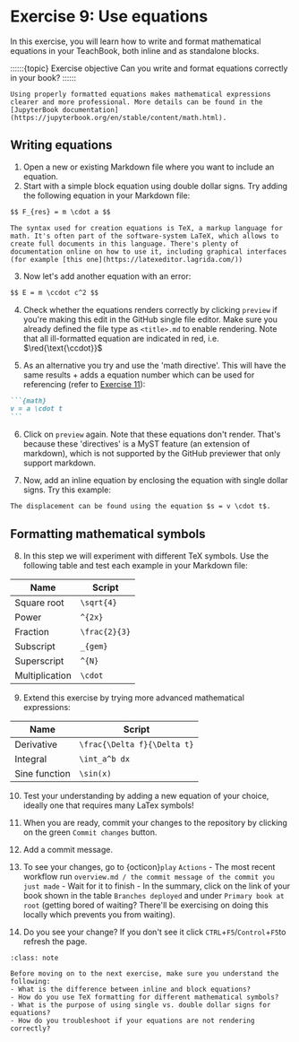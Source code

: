 # Exercise 9: Use equations

In this exercise, you will learn how to write and format mathematical equations in your TeachBook, both inline and as standalone blocks.

::::::{topic} Exercise objective
Can you write and format equations correctly in your book?
::::::

```{tip}
Using properly formatted equations makes mathematical expressions clearer and more professional. More details can be found in the [JupyterBook documentation](https://jupyterbook.org/en/stable/content/math.html).
```

## Writing equations

1. Open a new or existing Markdown file where you want to include an equation.
2. Start with a simple block equation using double dollar signs. Try adding the following equation in your Markdown file:

```md
$$ F_{res} = m \cdot a $$ 
```

```{tip}
The syntax used for creation equations is TeX, a markup language for math. It's often part of the software-system LaTeX, which allows to create full documents in this language. There's plenty of documentation online on how to use it, including graphical interfaces (for example [this one](https://latexeditor.lagrida.com/))
```

3. Now let's add another equation with an error:

```md
$$ E = m \ccdot c^2 $$
```

4. Check whether the equations renders correctly by clicking `preview` if you're making this edit in the GitHub single file editor. Make sure you already defined the file type as `<title>.md` to enable rendering. Note that all ill-formatted equation are indicated in red, i.e. $\red{\text{\ccdot}}$

5. As an alternative you try and use the 'math directive'. This will have the same results + adds a equation number which can be used for referencing (refer to [Exercise 11](011.md)):

````md
```{math}
v = a \cdot t
```
````

6. Click on `preview` again. Note that these equations don't render. That's because these 'directives' is a MyST feature (an extension of markdown), which is not supported by the GitHub previewer that only support markdown.

7. Now, add an inline equation by enclosing the equation with single dollar signs. Try this example:


```md
The displacement can be found using the equation $s = v \cdot t$.
```

## Formatting mathematical symbols

8. In this step we will experiment with different TeX symbols. Use the following table and test each example in your Markdown file:


| Name | Script |
|---|---|
| Square root | `\sqrt{4}` | 
| Power | `^{2x}` | 
| Fraction | `\frac{2}{3}` | 
| Subscript | `_{gem}` |
| Superscript | `^{N}` | 
| Multiplication | `\cdot` | 

9. Extend this exercise by trying more advanced mathematical expressions:

| Name | Script | 
|---|---|
| Derivative | `\frac{\Delta f}{\Delta t}` | 
| Integral | `\int_a^b dx` | 
| Sine function | `\sin(x)` | 

10. Test your understanding by adding a new equation of your choice, ideally one that requires many LaTex symbols!

11. When you are ready, commit your changes to the repository by clicking on the green `Commit changes` button.

12. Add a commit message.

13. To see your changes, go to {octicon}`play` `Actions` - The most recent workflow run `overview.md / the commit message of the commit you just made` - Wait for it to finish - In the summary, click on the link of your book shown in the table `Branches deployed` and under `Primary book at root` (getting bored of waiting? There'll be exercising on doing this locally which prevents you from waiting).

14. Do you see your change? If you don't see it click `CTRL`+`F5`/`Control`+`F5`to refresh the page.


```{admonition} Check your understanding
:class: note

Before moving on to the next exercise, make sure you understand the following:
- What is the difference between inline and block equations?
- How do you use TeX formatting for different mathematical symbols?
- What is the purpose of using single vs. double dollar signs for equations?  
- How do you troubleshoot if your equations are not rendering correctly?  
```

